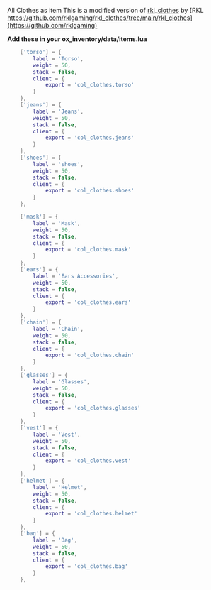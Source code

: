 All Clothes as item
This is a modified version of [rkl_clothes](https://github.com/rklgaming/rkl_clothes) by [RKL https://github.com/rklgaming/rkl_clothes/tree/main/rkl_clothes](https://github.com/rklgaming)

**Add these in your ox_inventory/data/items.lua**
```lua    
	['torso'] = {
		label = 'Torso',
		weight = 50,
		stack = false,
		client = {
			export = 'col_clothes.torso'
		}
	},
	['jeans'] = {
		label = 'Jeans',
		weight = 50,
		stack = false,
		client = {
			export = 'col_clothes.jeans'
		}
	},
	['shoes'] = {
		label = 'shoes',
		weight = 50,
		stack = false,
		client = {
			export = 'col_clothes.shoes'
		}
	},

	['mask'] = {
		label = 'Mask',
		weight = 50,
		stack = false,
		client = {
			export = 'col_clothes.mask'
		}
	},
	['ears'] = {
		label = 'Ears Accessories',
		weight = 50,
		stack = false,
		client = {
			export = 'col_clothes.ears'
		}
	},
	['chain'] = {
		label = 'Chain',
		weight = 50,
		stack = false,
		client = {
			export = 'col_clothes.chain'
		}
	},
	['glasses'] = {
		label = 'Glasses',
		weight = 50,
		stack = false,
		client = {
			export = 'col_clothes.glasses'
		}
	},
	['vest'] = {
		label = 'Vest',
		weight = 50,
		stack = false,
		client = {
			export = 'col_clothes.vest'
		}
	},
	['helmet'] = {
		label = 'Helmet',
		weight = 50,
		stack = false,
		client = {
			export = 'col_clothes.helmet'
		}
	},
  	['bag'] = {
		label = 'Bag',
		weight = 50,
		stack = false,
		client = {
			export = 'col_clothes.bag'
		}
	},
```